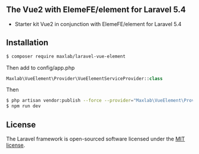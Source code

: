 ## The Vue2 with ElemeFE/element for Laravel 5.4

- Starter kit Vue2 in conjunction with ElemeFE/element for Laravel 5.4
 
## Installation

```sh
$ composer require maxlab/laravel-vue-element
```

Then add to config/app.php
```php
Maxlab\VueElement\Provider\VueElementServiceProvider::class
```

Then
```sh
$ php artisan vendor:publish --force --provider="Maxlab\VueElement\Provider\VueElementServiceProvider"
$ npm run dev
```

## License

The Laravel framework is open-sourced software licensed under the [MIT license](http://opensource.org/licenses/MIT).

